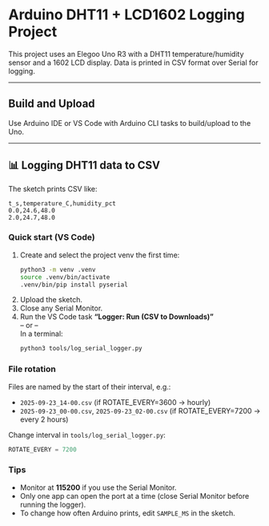 # Arduino DHT11 + LCD1602 Logging Project

This project uses an Elegoo Uno R3 with a DHT11 temperature/humidity sensor and a 1602 LCD display. Data is printed in CSV format over Serial for logging.

---

## Build and Upload
Use Arduino IDE or VS Code with Arduino CLI tasks to build/upload to the Uno.

---

## 📊 Logging DHT11 data to CSV

The sketch prints CSV like:
```
t_s,temperature_C,humidity_pct
0.0,24.6,48.0
2.0,24.7,48.0
```

### Quick start (VS Code)
1. Create and select the project venv the first time:
   ```bash
   python3 -m venv .venv
   source .venv/bin/activate
   .venv/bin/pip install pyserial
   ```
2. Upload the sketch.  
3. Close any Serial Monitor.
4. Run the VS Code task **“Logger: Run (CSV to Downloads)”**  
   – or –  
   In a terminal:
   ```bash
   python3 tools/log_serial_logger.py
   ```

### File rotation
Files are named by the start of their interval, e.g.:  
- `2025-09-23_14-00.csv` (if ROTATE_EVERY=3600 → hourly)  
- `2025-09-23_00-00.csv`, `2025-09-23_02-00.csv` (if ROTATE_EVERY=7200 → every 2 hours)

Change interval in `tools/log_serial_logger.py`:
```python
ROTATE_EVERY = 7200
```

### Tips
- Monitor at **115200** if you use the Serial Monitor.  
- Only one app can open the port at a time (close Serial Monitor before running the logger).  
- To change how often Arduino prints, edit `SAMPLE_MS` in the sketch.
